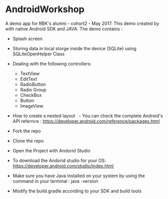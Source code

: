 # AndroidWorkshop

A demo app for RBK's alumni - cohort2 - May 2017. This demo created by with native Android SDK and JAVA. 
The demo contains : 
  - Splash screen
  - Storing data in local storge inside the device (SQLite) using SQLiteOpenHelper Class
  - Dealing with the following controllers: 
    - TextView
    - EditText
    - RadioButton
    - Radio Group
    - CheckBox
    - Button
    - ImageView 
   - How to create a nested layout
   - You can check the complete Android's API refernce :  https://developer.android.com/reference/packages.html


- Fork the repo
- Clone the repo
- Open the Project with Andorid Studio 
- To download the Andorid studio for your OS: https://developer.android.com/studio/index.html
- Make sure you have Java installed on your system by using the command in your terminal : java -version 
- Modify the build.gradle according to your SDK and build tools
